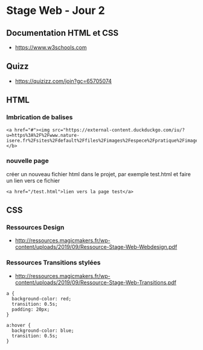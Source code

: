 # Stage Web - Jour 2

## Documentation HTML et CSS

- https://www.w3schools.com

## Quizz

- https://quizizz.com/join?gc=65705074

## HTML

### Imbrication de balises

```
<a href="#"><img src="https://external-content.duckduckgo.com/iu/?u=https%3A%2F%2Fwww.nature-isere.fr%2Fsites%2Fdefault%2Ffiles%2Fimages%2Fespece%2Fpratique%2Fimage_par_thomas_compigne_de_pixabay.jpg&f=1&nofb=1"/></b>
```

### nouvelle page

créer un nouveau fichier html dans le projet, par exemple test.html
et faire un lien vers ce fichier

```
<a href="/test.html">lien vers la page test</a>
```

## CSS

### Ressources Design

- http://ressources.magicmakers.fr/wp-content/uploads/2019/09/Ressource-Stage-Web-Webdesign.pdf

### Ressources Transitions stylées

- http://ressources.magicmakers.fr/wp-content/uploads/2019/09/Ressource-Stage-Web-Transitions.pdf

```
a {
  background-color: red;
  transition: 0.5s;
  padding: 20px;
}

a:hover {
  background-color: blue;
  transition: 0.5s;
}


